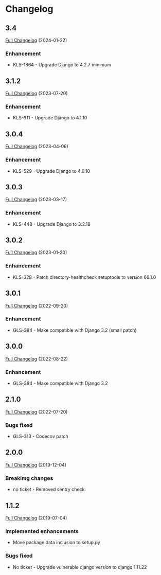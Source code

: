 # Changelog

## 3.4
[Full Changelog]() (2024-01-22)
### Enhancement
- KLS-1864 - Upgrade Django to 4.2.7 minimum

## 3.1.2
[Full Changelog](https://github.com/uktrade/directory-healthcheck/pull/26/files) (2023-07-20)
### Enhancement
- KLS-911 - Upgrade Django to 4.1.10

## 3.0.4
[Full Changelog](https://github.com/uktrade/directory-healthcheck/pull/23/files) (2023-04-06)
### Enhancement
- KLS-529 - Upgrade Django to 4.0.10
## 3.0.3
[Full Changelog](https://github.com/uktrade/directory-healthcheck/pull/21/files) (2023-03-17)
### Enhancement
- KLS-448 - Upgrade Django to 3.2.18
## 3.0.2
[Full Changelog](https://github.com/uktrade/directory-healthcheck/pull/20/files) (2023-01-20)

### Enhancement
- KLS-328 - Patch directory-healthcheck setuptools to version 66.1.0

## 3.0.1
[Full Changelog](https://github.com/uktrade/directory-healthcheck/pull/19/files) (2022-09-20)

### Enhancement
- GLS-384 - Make compatible with Django 3.2 (small patch)

## 3.0.0
[Full Changelog](https://github.com/uktrade/directory-healthcheck/pull/18/files) (2022-08-22)

### Enhancement
- GLS-384 - Make compatible with Django 3.2

## 2.1.0
[Full Changelog](https://github.com/uktrade/directory-healthcheck/pull/17/files) (2022-07-20)
### Bugs fixed
- GLS-313 - Codecov patch


## 2.0.0
[Full Changelog](https://github.com/uktrade/directory-healthcheck/pull/16/files) (2019-12-04)

### Breakimg changes
- no ticket - Removed sentry check

## 1.1.2
[Full Changelog](https://github.com/uktrade/directory-healthcheck/pull/13/files) (2019-07-04)

### Implemented enhancements
- Move package data inclusion to setup.py

### Bugs fixed
- No ticket - Upgrade vulnerable django version to django 1.11.22
